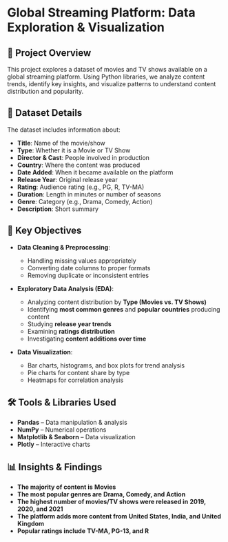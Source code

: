 # **Global Streaming Platform: Data Exploration & Visualization**

## 📌 Project Overview
This project explores a dataset of movies and TV shows available on a global streaming platform. Using Python libraries, we analyze content trends, identify key insights, and visualize patterns to understand content distribution and popularity.

## 💊 Dataset Details
The dataset includes information about:
- **Title**: Name of the movie/show
- **Type**: Whether it is a Movie or TV Show
- **Director & Cast**: People involved in production
- **Country**: Where the content was produced
- **Date Added**: When it became available on the platform
- **Release Year**: Original release year
- **Rating**: Audience rating (e.g., PG, R, TV-MA)
- **Duration**: Length in minutes or number of seasons
- **Genre**: Category (e.g., Drama, Comedy, Action)
- **Description**: Short summary

## 🌟 Key Objectives
- **Data Cleaning & Preprocessing**:
  - Handling missing values appropriately
  - Converting date columns to proper formats
  - Removing duplicate or inconsistent entries

- **Exploratory Data Analysis (EDA)**:
  - Analyzing content distribution by **Type (Movies vs. TV Shows)**
  - Identifying **most common genres** and **popular countries** producing content
  - Studying **release year trends**
  - Examining **ratings distribution**
  - Investigating **content additions over time**

- **Data Visualization**:
  - Bar charts, histograms, and box plots for trend analysis
  - Pie charts for content share by type
  - Heatmaps for correlation analysis

## 🛠️ Tools & Libraries Used
- **Pandas** – Data manipulation & analysis
- **NumPy** – Numerical operations
- **Matplotlib & Seaborn** – Data visualization
- **Plotly** – Interactive charts

## 📊 Insights & Findings
- **The majority of content is** **Movies**
- **The most popular genres are** **Drama, Comedy, and Action**
- **The highest number of movies/TV shows were released in** **2019, 2020, and 2021**
- **The platform adds more content from** **United States, India, and United Kingdom**
- **Popular ratings include** **TV-MA, PG-13, and R**
